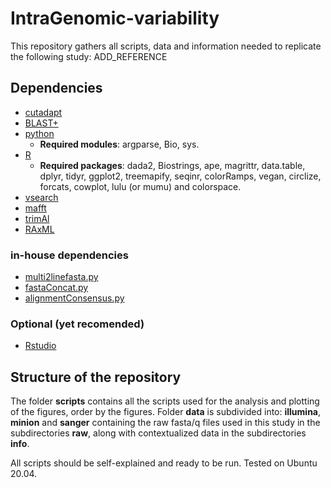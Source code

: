 # IntraGenomic-variability
  
This repository gathers all scripts, data and information needed to replicate the following study: ADD_REFERENCE

## Dependencies
- [cutadapt](https://cutadapt.readthedocs.io/en/stable/)  
- [BLAST+](https://blast.ncbi.nlm.nih.gov/Blast.cgi?CMD=Web&PAGE_TYPE=BlastDocs&DOC_TYPE=Download)  
- [python](https://www.python.org/)  
    -   **Required modules**: argparse, Bio, sys.  
- [R](https://www.r-project.org/)  
    -   **Required packages**: dada2, Biostrings, ape, magrittr, data.table, dplyr, tidyr, ggplot2, treemapify, seqinr, colorRamps, vegan, circlize, forcats, cowplot, lulu (or mumu) and colorspace.  
- [vsearch](https://github.com/torognes/vsearch)  
- [mafft](https://mafft.cbrc.jp/alignment/software/)  
- [trimAl](http://trimal.cgenomics.org/)  
- [RAxML](https://cme.h-its.org/exelixis/web/software/raxml/)  
### in-house dependencies
- [multi2linefasta.py](https://github.com/MiguelMSandin/fasta-functions/blob/main/scripts/multi2linefasta.py)  
- [fastaConcat.py](https://github.com/MiguelMSandin/fasta-functions/blob/main/scripts/multi2linefasta.py)  
- [alignmentConsensus.py](https://github.com/MiguelMSandin/fasta-functions/blob/main/scripts/alignmentConsensus.py)
### Optional (yet recomended)  
- [Rstudio](https://rstudio.com/products/rstudio/download/) 

## Structure of the repository
The folder **scripts** contains all the scripts used for the analysis and plotting of the figures, order by the figures. Folder **data** is subdivided into: **illumina**, **minion** and **sanger** containing the raw fasta/q files used in this study in the subdirectories **raw**, along with contextualized data in the subdirectories **info**.  
  
All scripts should be self-explained and ready to be run. Tested on Ubuntu 20.04.
